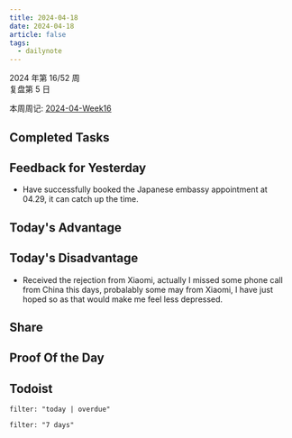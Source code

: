 ```yaml
---
title: 2024-04-18
date: 2024-04-18
article: false
tags:
  - dailynote
---
```

  
2024 年第 16/52 周  
复盘第 5 日

本周周记: [2024-04-Week16](2024-04-Week16)

## Completed Tasks

## Feedback for Yesterday
- Have successfully booked the Japanese embassy appointment at 04.29, it can catch up the time.

## Today's Advantage

## Today's Disadvantage
- Received the rejection from Xiaomi, actually I missed some phone call from China this days, probalably some may from Xiaomi, I have just hoped so as that would make me feel less depressed.

## Share

## Proof Of the Day

## Todoist
```todoist
filter: "today | overdue"
```
```todoist
filter: "7 days"
```